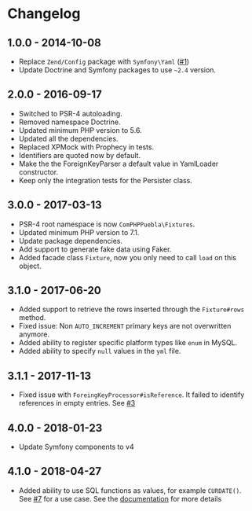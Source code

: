 # Changelog

## 1.0.0 - 2014-10-08

* Replace `Zend/Config` package with `Symfony\Yaml` ([#1](https://github.com/ComPHPPuebla/dbal-fixtures/pull/1))
* Update Doctrine and Symfony packages to use `~2.4` version.

## 2.0.0 - 2016-09-17

* Switched to PSR-4 autoloading.
* Removed namespace Doctrine.
* Updated minimum PHP version to 5.6.
* Updated all the dependencies.
* Replaced XPMock with Prophecy in tests.
* Identifiers are quoted now by default.
* Make the the ForeignKeyParser a default value in YamlLoader constructor.
* Keep only the integration tests for the Persister class.

## 3.0.0 - 2017-03-13

* PSR-4 root namespace is now `ComPHPPuebla\Fixtures`.
* Updated minimum PHP version to 7.1.
* Update package dependencies.
* Add support to generate fake data using Faker.
* Added facade class `Fixture`, now you only need to call `load` on this object.

## 3.1.0 - 2017-06-20

* Added support to retrieve the rows inserted through the `Fixture#rows` method.
* Fixed issue: Non `AUTO_INCREMENT` primary keys are not overwritten anymore.
* Added ability to register specific platform types like `enum` in MySQL.
* Added ability to specify `null` values in the `yml` file.

## 3.1.1 - 2017-11-13

* Fixed issue with `ForeingKeyProcessor#isReference`. It failed to identify references
  in empty entries. See [#3](https://github.com/ComPHPPuebla/dbal-fixtures/issues/3)

## 4.0.0 - 2018-01-23

* Update Symfony components to v4

## 4.1.0 - 2018-04-27

* Added ability to use SQL functions as values, for example `CURDATE()`.
  See [#7](https://github.com/ComPHPPuebla/dbal-fixtures/issues/7) for a use case.
  See the [documentation](https://comphppuebla.github.io/dbal-fixtures/docs/sql-functions.html) for more details
